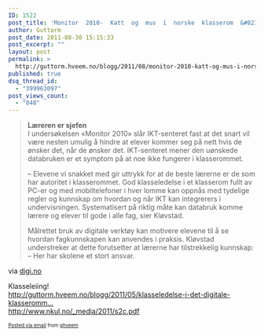```yaml
---
ID: 1522
post_title: 'Monitor  2010-  Katt  og  mus  i  norske  klasserom  &#8211;  digi.no  :  Jobb  &#038;  utdanning'
author: Guttorm
post_date: 2011-08-30 15:15:33
post_excerpt: ""
layout: post
permalink: >
  http://guttorm.hveem.no/blogg/2011/08/monitor-2010-katt-og-mus-i-norske-klasserom-digi-no-jobb-utdanning/
published: true
dsq_thread_id:
  - "399963097"
post_views_count:
  - "848"
---
```

<div class='posterous_autopost'><div class="posterous_bookmarklet_entry"> <blockquote class="posterous_long_quote"><strong>Læreren er sjefen<br />  </strong>I undersøkelsen «Monitor 2010» slår IKT-senteret fast at det snart vil være nesten umulig å hindre at elever kommer seg på nett hvis de ønsker det, når de ønsker det. IKT-senteret mener den uønskede databruken er et symptom på at noe ikke fungerer i klasserommet.<p>    – Elevene vi snakket med gir uttrykk for at de beste lærerne er de som har autoritet i klasserommet. God klasseledelse i et klasserom fullt av PC-er og med mobiltelefoner i hver lomme kan oppnås med tydelige regler og kunnskap om hvordan og når IKT kan integrerers i undervisningen. Systematisert på riktig måte kan databruk komme lærere og elever til gode i alle fag, sier Kløvstad.</p><p>    Målrettet bruk av digitale verktøy kan motivere elevene til å se hvordan fagkunnskapen kan anvendes i praksis. Kløvstad understreker at dette forutsetter at lærerne har tilstrekkelig kunnskap: – Her har skolene et stort ansvar.</p></blockquote>    <div class="posterous_quote_citation">via <a href="http://www.digi.no/876701/katt-og-mus-i-norske-klasserom">digi.no</a></div> <p>Klasseleiing! <br /><a href="http://guttorm.hveem.no/blogg/2011/05/klasseledelse-i-det-digitale-klasserommet-av-bitjungle/">http://guttorm.hveem.no/blogg/2011/05/klasseledelse-i-det-digitale-klasseromm...</a> <br /><a href="http://www.nkul.no/_media/2011/s2c.pdf">http://www.nkul.no/_media/2011/s2c.pdf</a></p></div>      <p style="font-size: 10px;">  <a href="http://posterous.com">Posted via email</a>   from <a href="http://ghveem.posterous.com/monitor-2010-katt-og-mus-i-norske-klasserom-d">ghveem</a>  </p>  </div>
